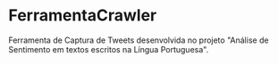 # FerramentaCrawler
Ferramenta de Captura de Tweets desenvolvida no projeto "Análise de Sentimento em textos escritos na Língua Portuguesa".

